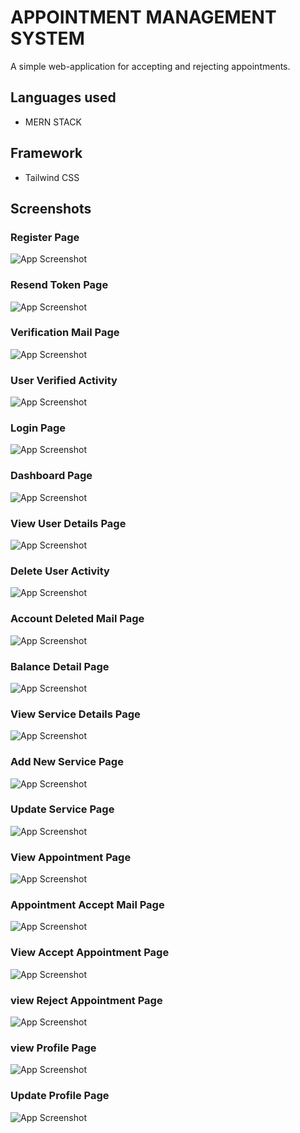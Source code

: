 
# APPOINTMENT MANAGEMENT SYSTEM

A simple web-application for accepting and rejecting
appointments.


## Languages used

- MERN STACK

## Framework

- Tailwind CSS





## Screenshots

### Register Page
![App Screenshot](https://github.com/rikeshmhz/Appointment_Management_System/blob/master/frontend/public/screenshot/createaccount.jpg?raw=true)

### Resend Token Page
![App Screenshot](https://github.com/rikeshmhz/Appointment_Management_System/blob/master/frontend/public/screenshot/resendtoken.jpg?raw=true)

### Verification Mail Page
![App Screenshot](https://github.com/rikeshmhz/Appointment_Management_System/blob/master/frontend/public/screenshot/verificationmail.jpg?raw=true)

### User Verified Activity
![App Screenshot](https://github.com/rikeshmhz/Appointment_Management_System/blob/master/frontend/public/screenshot/userVerified.jpg?raw=true)

### Login Page
![App Screenshot](https://github.com/rikeshmhz/Appointment_Management_System/master/frontend/public/screenshot/login.JPG?raw=true)

### Dashboard Page
![App Screenshot](https://github.com/rikeshmhz/Appointment_Management_System/blob/master/frontend/public/screenshot/Dashboard.jpg?raw=true)

### View User Details Page
![App Screenshot](https://github.com/rikeshmhz/Appointment_Management_System/blob/master/frontend/public/screenshot/ViewUserDetails.jpg?raw=true)

### Delete User Activity
![App Screenshot](https://github.com/rikeshmhz/Appointment_Management_System/blob/master/frontend/public/screenshot/DeleteUser.jpg?raw=true)

### Account Deleted Mail Page
![App Screenshot](https://github.com/rikeshmhz/Appointment_Management_System/blob/master/frontend/public/screenshot/AccountDeleteMail.jpg?raw=true)

### Balance Detail Page
![App Screenshot](https://github.com/rikeshmhz/Appointment_Management_System/blob/master/frontend/public/screenshot/BalanceDetail.jpg?raw=true)

### View Service Details Page
![App Screenshot](https://github.com/rikeshmhz/Appointment_Management_System/blob/master/frontend/public/screenshot/ViewServiceDetails.jpg?raw=true)

### Add New Service Page
![App Screenshot](https://github.com/rikeshmhz/Appointment_Management_System/blob/master/frontend/public/screenshot/addNewService.jpg?raw=true)

### Update Service Page
![App Screenshot](https://github.com/rikeshmhz/Appointment_Management_System/blob/master/frontend/public/screenshot/UpdateService.jpg?raw=true)

### View Appointment Page
![App Screenshot](https://github.com/rikeshmhz/Appointment_Management_System/blob/master/frontend/public/screenshot/ViewAppointment.jpg?raw=true)

### Appointment Accept Mail Page
![App Screenshot](https://github.com/rikeshmhz/Appointment_Management_System/blob/master/frontend/public/screenshot/AppointmentAcceptMail.jpg?raw=true)

### View Accept Appointment Page
![App Screenshot](https://github.com/rikeshmhz/Appointment_Management_System/blob/master/frontend/public/screenshot/viewAcceptAppointment.jpg?raw=true)

### view Reject Appointment Page
![App Screenshot](https://github.com/rikeshmhz/Appointment_Management_System/blob/master/frontend/public/screenshot/viewRejectAppointment.jpg?raw=true)

### view Profile Page
![App Screenshot](https://github.com/rikeshmhz/Appointment_Management_System/blob/master/frontend/public/screenshot/ViewProfile.jpg?raw=true)

### Update Profile Page
![App Screenshot](https://github.com/rikeshmhz/Appointment_Management_System/blob/master/frontend/public/screenshot/updateProfile.jpg?raw=true)

















